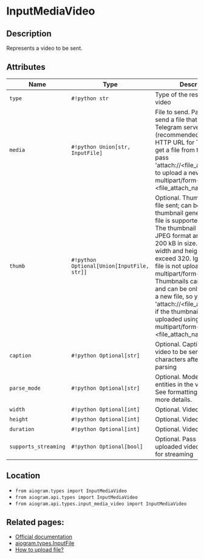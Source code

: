 # InputMediaVideo

## Description

Represents a video to be sent.


## Attributes

| Name | Type | Description |
| - | - | - |
| `type` | `#!python str` | Type of the result, must be video |
| `media` | `#!python Union[str, InputFile]` | File to send. Pass a file_id to send a file that exists on the Telegram servers (recommended), pass an HTTP URL for Telegram to get a file from the Internet, or pass 'attach://<file_attach_name>' to upload a new one using multipart/form-data under <file_attach_name> name. |
| `thumb` | `#!python Optional[Union[InputFile, str]]` | Optional. Thumbnail of the file sent; can be ignored if thumbnail generation for the file is supported server-side. The thumbnail should be in JPEG format and less than 200 kB in size. A thumbnail‘s width and height should not exceed 320. Ignored if the file is not uploaded using multipart/form-data. Thumbnails can’t be reused and can be only uploaded as a new file, so you can pass 'attach://<file_attach_name>' if the thumbnail was uploaded using multipart/form-data under <file_attach_name>. |
| `caption` | `#!python Optional[str]` | Optional. Caption of the video to be sent, 0-1024 characters after entities parsing |
| `parse_mode` | `#!python Optional[str]` | Optional. Mode for parsing entities in the video caption. See formatting options for more details. |
| `width` | `#!python Optional[int]` | Optional. Video width |
| `height` | `#!python Optional[int]` | Optional. Video height |
| `duration` | `#!python Optional[int]` | Optional. Video duration |
| `supports_streaming` | `#!python Optional[bool]` | Optional. Pass True, if the uploaded video is suitable for streaming |



## Location

- `from aiogram.types import InputMediaVideo`
- `from aiogram.api.types import InputMediaVideo`
- `from aiogram.api.types.input_media_video import InputMediaVideo`

## Related pages:

- [Official documentation](https://core.telegram.org/bots/api#inputmediavideo)
- [aiogram.types.InputFile](../types/input_file.md)
- [How to upload file?](../sending_files.md)
